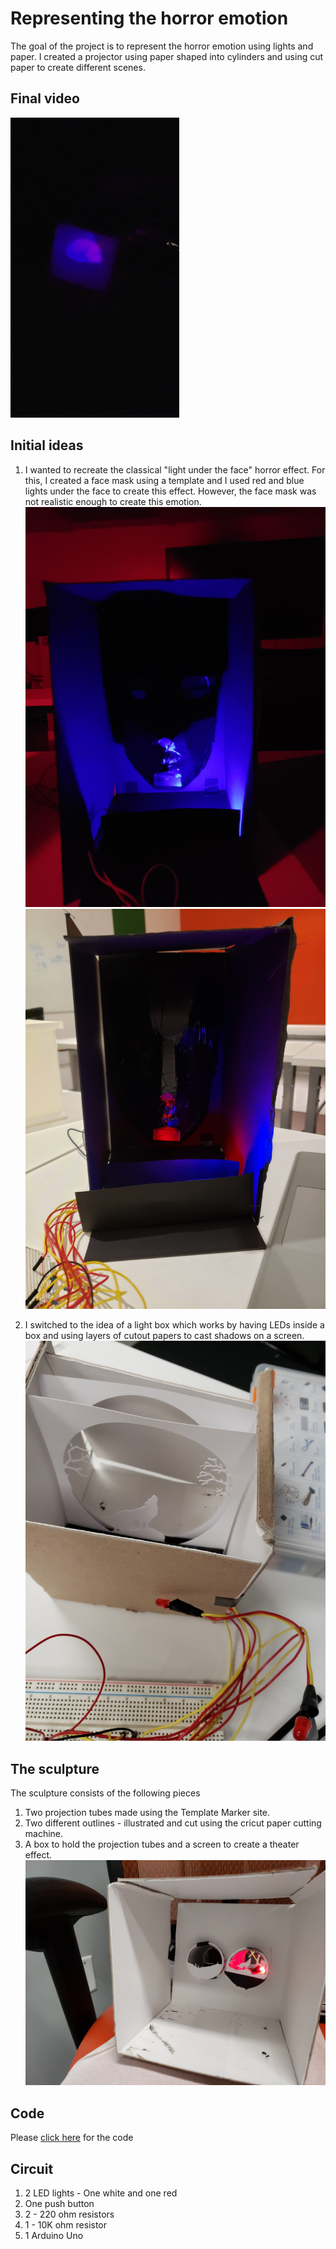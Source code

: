 # Representing the horror emotion
The goal of the project is to represent the horror emotion using lights and paper. I created a projector using paper shaped into cylinders and using cut paper to create different scenes.

## Final video
![alt text](https://github.com/manouj/physicalComputing/blob/master/Arduino/horrorEmotion/giphy.gif "Logo Title Text 1")

## Initial ideas
1. I wanted to recreate the classical "light under the face" horror effect. For this, I created a face mask using a template and I used red and blue lights under the face to create this effect. However, the face mask was not realistic enough to create this emotion.
![alt text](https://github.com/manouj/physicalComputing/blob/master/Arduino/horrorEmotion/20200217_174644.jpg "mask1")
![alt text](https://github.com/manouj/physicalComputing/blob/master/Arduino/horrorEmotion/20200217_185151.jpg "mask2")

2. I switched to the idea of a light box which works by having LEDs inside a box and using layers of cutout papers to cast shadows on a screen. 
![alt text](https://github.com/manouj/physicalComputing/blob/master/Arduino/horrorEmotion/20200219_231717.jpg "mask2")

## The sculpture
The sculpture consists of the following pieces
1. Two projection tubes made using the Template Marker site. 
2. Two different outlines - illustrated and cut using the cricut paper cutting machine.
3. A box to hold the projection tubes and a screen to create a theater effect.
![alt text](https://github.com/manouj/physicalComputing/blob/master/Arduino/horrorEmotion/20200220_122945.jpg "mask2")

## Code
Please [click here](https://github.com/manouj/physicalComputing/blob/master/Arduino/horrorEmotion/mylightsculpture.ino) for the code

## Circuit
1. 2 LED lights - One white and one red
2. One push button
3. 2 - 220 ohm resistors
4. 1 - 10K ohm resistor
5. 1 Arduino Uno
